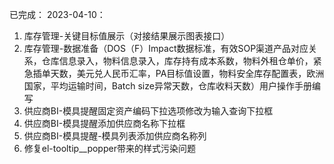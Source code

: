 已完成：
2023-04-10：
1. 库存管理-关键目标值展示（对接结果展示图表接口）
2. 库存管理-数据准备（DOS（F）Impact数据标准，有效SOP渠道产品对应关系，仓库信息录入，物料信息录入，库存持有成本系数，物料外租仓单价，紧急插单天数，美元兑人民币汇率，PA目标值设置，物料安全库存配置表，欧洲国家，平均运输时间，Batch size异常天数，仓库收料天数）用户操作手册编写
3. 供应商BI-模具提醒固定资产编码下拉选项修改为输入查询下拉框
4. 供应商BI-模具提醒添加供应商名称下拉框
5. 供应商BI-模具提醒-模具列表添加供应商名称列
6. 修复el-tooltip__popper带来的样式污染问题